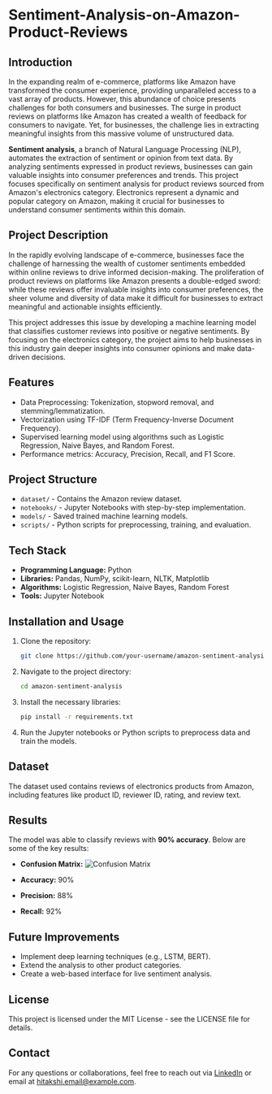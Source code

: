 # Sentiment-Analysis-on-Amazon-Product-Reviews

## Introduction
In the expanding realm of e-commerce, platforms like Amazon have transformed the consumer experience, providing unparalleled access to a vast array of products. However, this abundance of choice presents challenges for both consumers and businesses. The surge in product reviews on platforms like Amazon has created a wealth of feedback for consumers to navigate. Yet, for businesses, the challenge lies in extracting meaningful insights from this massive volume of unstructured data.

**Sentiment analysis**, a branch of Natural Language Processing (NLP), automates the extraction of sentiment or opinion from text data. By analyzing sentiments expressed in product reviews, businesses can gain valuable insights into consumer preferences and trends. This project focuses specifically on sentiment analysis for product reviews sourced from Amazon's electronics category. Electronics represent a dynamic and popular category on Amazon, making it crucial for businesses to understand consumer sentiments within this domain.

## Project Description
In the rapidly evolving landscape of e-commerce, businesses face the challenge of harnessing the wealth of customer sentiments embedded within online reviews to drive informed decision-making. The proliferation of product reviews on platforms like Amazon presents a double-edged sword: while these reviews offer invaluable insights into consumer preferences, the sheer volume and diversity of data make it difficult for businesses to extract meaningful and actionable insights efficiently.

This project addresses this issue by developing a machine learning model that classifies customer reviews into positive or negative sentiments. By focusing on the electronics category, the project aims to help businesses in this industry gain deeper insights into consumer opinions and make data-driven decisions.

## Features
- Data Preprocessing: Tokenization, stopword removal, and stemming/lemmatization.
- Vectorization using TF-IDF (Term Frequency-Inverse Document Frequency).
- Supervised learning model using algorithms such as Logistic Regression, Naive Bayes, and Random Forest.
- Performance metrics: Accuracy, Precision, Recall, and F1 Score.

## Project Structure
- `dataset/` - Contains the Amazon review dataset.
- `notebooks/` - Jupyter Notebooks with step-by-step implementation.
- `models/` - Saved trained machine learning models.
- `scripts/` - Python scripts for preprocessing, training, and evaluation.

## Tech Stack
- **Programming Language:** Python
- **Libraries:** Pandas, NumPy, scikit-learn, NLTK, Matplotlib
- **Algorithms:** Logistic Regression, Naive Bayes, Random Forest
- **Tools:** Jupyter Notebook

## Installation and Usage
1. Clone the repository:
    ```bash
    git clone https://github.com/your-username/amazon-sentiment-analysis.git
    ```
2. Navigate to the project directory:
    ```bash
    cd amazon-sentiment-analysis
    ```
3. Install the necessary libraries:
    ```bash
    pip install -r requirements.txt
    ```
4. Run the Jupyter notebooks or Python scripts to preprocess data and train the models.

## Dataset
The dataset used contains reviews of electronics products from Amazon, including features like product ID, reviewer ID, rating, and review text.

## Results
The model was able to classify reviews with **90% accuracy**. Below are some of the key results:
- **Confusion Matrix:**
  ![Confusion Matrix](images/confusion_matrix.png)
  
- **Accuracy:** 90%
- **Precision:** 88%
- **Recall:** 92%

## Future Improvements
- Implement deep learning techniques (e.g., LSTM, BERT).
- Extend the analysis to other product categories.
- Create a web-based interface for live sentiment analysis.

## License
This project is licensed under the MIT License - see the LICENSE file for details.

## Contact
For any questions or collaborations, feel free to reach out via [LinkedIn](https://www.linkedin.com/in/hitakshi-tanna) or email at hitakshi.email@example.com.
